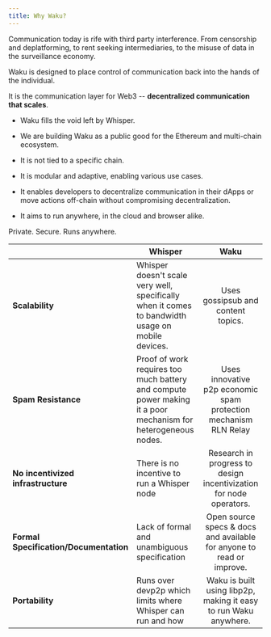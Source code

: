 ```yaml
---
title: Why Waku?
---
```


Communication today is rife with third party interference.
From censorship and deplatforming, to rent seeking intermediaries, to the misuse of data in the surveillance economy.

Waku is designed to place control of communication back into the hands of the individual.

It is the communication layer for Web3 -- **decentralized communication that scales**.

- Waku fills the void left by Whisper.

- We are building Waku as a public good for the Ethereum and multi-chain ecosystem.

- It is not tied to a specific chain.

- It is modular and adaptive, enabling various use cases.

- It enables developers to decentralize communication in their dApps or move actions off-chain without compromising decentralization.

- It aims to run anywhere, in the cloud and browser alike.

Private. Secure. Runs anywhere.

|                                        | Whisper                                                                                                       |                                 Waku                                  |
|----------------------------------------| ------------------------------------------------------------------------------------------------------------- | :-------------------------------------------------------------------: |
| **Scalability**                        | Whisper doesn't scale very well, specifically when it comes to bandwidth usage on mobile devices.             |                  Uses gossipsub and content topics.                   |
| **Spam Resistance**                    | Proof of work requires too much battery and compute power making it a poor mechanism for heterogeneous nodes. |   Uses innovative p2p economic spam protection mechanism RLN Relay    |
| **No incentivized infrastructure**     | There is no incentive to run a Whisper node                                                                   |  Research in progress to design incentivization for node operators.   |
| **Formal Specification/Documentation** | Lack of formal and unambiguous specification                                                                  | Open source specs & docs and available for anyone to read or improve. |
| **Portability**                        | Runs over devp2p which limits where Whisper can run and how                                                   |   Waku is built using libp2p, making it easy to run Waku anywhere.    |
